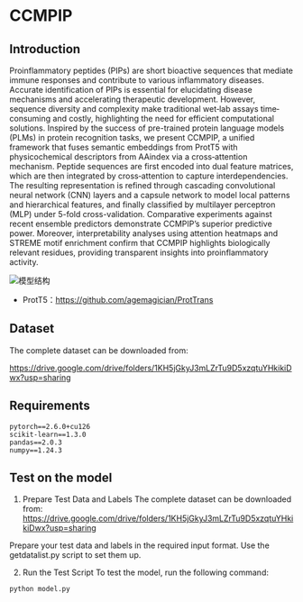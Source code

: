 # CCMPIP

## Introduction
Proinflammatory peptides (PIPs) are short bioactive sequences that mediate immune responses and contribute to various inflammatory diseases. Accurate identification of PIPs is essential for elucidating disease mechanisms and accelerating therapeutic development. However, sequence diversity and complexity make traditional wet‐lab assays time‐consuming and costly, highlighting the need for efficient computational solutions. Inspired by the success of pre-trained protein language models (PLMs) in protein recognition tasks, we present CCMPIP, a unified framework that fuses semantic embeddings from ProtT5 with physicochemical descriptors from AAindex via a cross‐attention mechanism. Peptide sequences are first encoded into dual feature matrices, which are then integrated by cross‐attention to capture interdependencies. The resulting representation is refined through cascading convolutional neural network (CNN) layers and a capsule network to model local patterns and hierarchical features, and finally classified by multilayer perceptron (MLP) under 5-fold cross-validation. Comparative experiments against recent ensemble predictors demonstrate CCMPIP’s superior predictive power. Moreover, interpretability analyses using attention heatmaps and STREME motif enrichment confirm that CCMPIP highlights biologically relevant residues, providing transparent insights into proinflammatory activity.

![模型结构](https://github.com/user-attachments/assets/6cc917e9-d87f-47a5-a574-961ffaab876f)


- ProtT5：https://github.com/agemagician/ProtTrans

## Dataset
The complete dataset can be downloaded from: 

https://drive.google.com/drive/folders/1KH5jGkyJ3mLZrTu9D5xzqtuYHkikiDwx?usp=sharing

## Requirements
```
pytorch==2.6.0+cu126  
scikit-learn==1.3.0
pandas==2.0.3
numpy==1.24.3
```

## Test on the model
1. Prepare Test Data and Labels
The complete dataset can be downloaded from:
https://drive.google.com/drive/folders/1KH5jGkyJ3mLZrTu9D5xzqtuYHkikiDwx?usp=sharing

  Prepare your test data and labels in the required input format. Use the getdatalist.py script to set them up.

2. Run the Test Script
To test the model, run the following command:
```
python model.py
```
